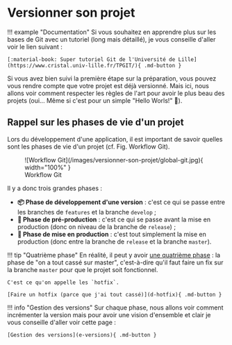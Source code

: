 # Versionner son projet

!!! example "Documentation"
    Si vous souhaitez en apprendre plus sur les bases de Git avec un tutoriel (long mais détaillé), je vous conseille d'aller voir le lien suivant :

    [:material-book: Super tutoriel Git de l'Université de Lille](https://www.cristal.univ-lille.fr/TPGIT/){ .md-button }

Si vous avez bien suivi la première étape sur la préparation, vous pouvez vous rendre compte que votre projet est déjà versionné. Mais ici, nous allons voir comment respecter les règles de l'art pour avoir le plus beau des projets (oui... Même si c'est pour un simple "Hello Worls!" :eyes:).

## Rappel sur les phases de vie d'un projet

Lors du développement d'une application, il est important de savoir quelles sont les phases de vie d'un projet (cf. Fig. Workflow Git).

<figure markdown>
![Workflow Git](/images/versionner-son-projet/global-git.jpg){ width="100%" }
<figcaption>Workflow Git</figcaption>
</figure>

Il y a donc trois grandes phases :

* **:package: Phase de développement d'une version** : c'est ce qui se passe entre les branches de `features` et la branche `develop` ;
* **:rocket: Phase de pré-production** : c'est ce qui se passe avant la mise en production (donc on niveau de la branche de `release`) ;
* **:tada: Phase de mise en production** : c'est tout simplement la mise en production (donc entre la branche de `release` et la branche `master`).

!!! tip "Quatrième phase"
    En réalité, il peut y avoir [une quatrième phase](d-hotfix) : la phase de "on a tout cassé sur master", c'est-à-dire qu'il faut faire un fix sur la branche `master` pour que le projet soit fonctionnel.
    
    C'est ce qu'on appelle les `hotfix`.

    [Faire un hotfix (parce que j'ai tout cassé)](d-hotfix){ .md-button }

!!! info "Gestion des versions"
    Sur chaque phase, nous allons voir comment incrémenter la version mais pour avoir une vision d'ensemble et clair je vous conseille d'aller voir cette page :

    [Gestion des versions](e-versions){ .md-button }
